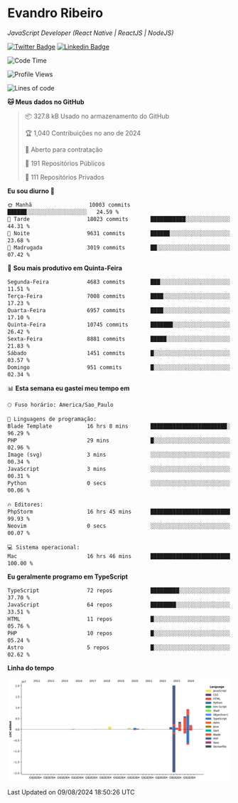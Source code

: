 # Evandro **Ribeiro**

*JavaScript Developer (React Native | ReactJS | NodeJS)*

[![Twitter Badge](https://img.shields.io/badge/-@ribeiroevandro-201B2D?style=flat-square&labelColor=201B2D&logo=twitter&logoColor=white&link=https://twitter.com/ribeiroevandro)](https://twitter.com/ribeiroevandro) 
[![Linkedin Badge](https://img.shields.io/badge/-Evandro%20Ribeiro-201B2D?style=flat-square&logo=Linkedin&logoColor=white&link=https://www.linkedin.com/in/ribeiroevandro)](https://www.linkedin.com/in/ribeiroevandro) 


<!--START_SECTION:waka-->
![Code Time](http://img.shields.io/badge/Code%20Time-4%2C050%20hrs%2028%20mins-blue)

![Profile Views](http://img.shields.io/badge/Visualizac%C3%B5es%20do%20perfil-16-blue)

![Lines of code](https://img.shields.io/badge/Desde%20o%20Hello%20World%20eu%20escrevi-45.5%20million%20linhas%20de%20c%C3%B3digo-blue)

**🐱 Meus dados no GitHub** 

> 📦 327.8 kB Usado no armazenamento do GitHub 
 > 
> 🏆 1,040 Contribuições no ano de 2024
 > 
> 💼 Aberto para contratação
 > 
> 📜 191 Repositórios Públicos 
 > 
> 🔑 111 Repositórios Privados 
 > 
**Eu sou diurno 🐤** 

```text
🌞 Manhã                  10003 commits       ██████░░░░░░░░░░░░░░░░░░░   24.59 % 
🌆 Tarde                  18023 commits       ███████████░░░░░░░░░░░░░░   44.31 % 
🌃 Noite                  9631 commits        ██████░░░░░░░░░░░░░░░░░░░   23.68 % 
🌙 Madrugada              3019 commits        ██░░░░░░░░░░░░░░░░░░░░░░░   07.42 % 
```
📅 **Sou mais produtivo em Quinta-Feira** 

```text
Segunda-Feira            4683 commits        ███░░░░░░░░░░░░░░░░░░░░░░   11.51 % 
Terça-Feira              7008 commits        ████░░░░░░░░░░░░░░░░░░░░░   17.23 % 
Quarta-Feira             6957 commits        ████░░░░░░░░░░░░░░░░░░░░░   17.10 % 
Quinta-Feira             10745 commits       ███████░░░░░░░░░░░░░░░░░░   26.42 % 
Sexta-Feira              8881 commits        █████░░░░░░░░░░░░░░░░░░░░   21.83 % 
Sábado                   1451 commits        █░░░░░░░░░░░░░░░░░░░░░░░░   03.57 % 
Domingo                  951 commits         █░░░░░░░░░░░░░░░░░░░░░░░░   02.34 % 
```


📊 **Esta semana eu gastei meu tempo em** 

```text
🕑︎ Fuso horário: America/Sao_Paulo

💬 Linguagens de programação: 
Blade Template           16 hrs 8 mins       ████████████████████████░   96.29 % 
PHP                      29 mins             █░░░░░░░░░░░░░░░░░░░░░░░░   02.96 % 
Image (svg)              3 mins              ░░░░░░░░░░░░░░░░░░░░░░░░░   00.34 % 
JavaScript               3 mins              ░░░░░░░░░░░░░░░░░░░░░░░░░   00.31 % 
Python                   0 secs              ░░░░░░░░░░░░░░░░░░░░░░░░░   00.06 % 

🔥 Editores: 
PhpStorm                 16 hrs 45 mins      █████████████████████████   99.93 % 
Neovim                   0 secs              ░░░░░░░░░░░░░░░░░░░░░░░░░   00.07 % 

💻 Sistema operacional: 
Mac                      16 hrs 46 mins      █████████████████████████   100.00 % 
```

**Eu geralmente programo em TypeScript** 

```text
TypeScript               72 repos            █████████░░░░░░░░░░░░░░░░   37.70 % 
JavaScript               64 repos            ████████░░░░░░░░░░░░░░░░░   33.51 % 
HTML                     11 repos            █░░░░░░░░░░░░░░░░░░░░░░░░   05.76 % 
PHP                      10 repos            █░░░░░░░░░░░░░░░░░░░░░░░░   05.24 % 
Astro                    5 repos             █░░░░░░░░░░░░░░░░░░░░░░░░   02.62 % 
```



**Linha do tempo**

![Lines of Code chart](https://raw.githubusercontent.com/ribeiroevandro/ribeiroevandro/main/assets/bar_graph.png)


 Last Updated on 09/08/2024 18:50:26 UTC
<!--END_SECTION:waka-->
